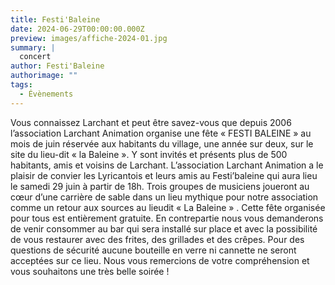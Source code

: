 ```yaml
---
title: Festi'Baleine
date: 2024-06-29T00:00:00.000Z
preview: images/affiche-2024-01.jpg
summary: |
  concert 
author: Festi'Baleine
authorimage: ""
tags:
  - Évènements
---
```

Vous connaissez Larchant et peut être savez-vous que depuis 2006 l’association Larchant Animation organise une fête « FESTI BALEINE » au mois de juin réservée aux habitants du village, une année sur deux, sur le site du lieu-dit « la Baleine ». Y sont invités et présents plus de 500 habitants, amis et voisins de Larchant. L’association Larchant Animation a le plaisir de convier les Lyricantois et leurs amis au Festi’baleine qui aura lieu le samedi 29 juin à partir de 18h. Trois groupes de musiciens joueront au cœur d’une carrière de sable dans un lieu mythique pour notre association comme un retour aux sources au lieudit « La Baleine » . Cette fête organisée pour tous est entièrement gratuite. En contrepartie nous vous demanderons de venir consommer au bar qui sera installé sur place et avec la possibilité de vous restaurer avec des frites, des grillades et des crêpes. Pour des questions de sécurité aucune bouteille en verre ni cannette ne seront acceptées sur ce lieu. Nous vous remercions de votre compréhension et vous souhaitons une très belle soirée !
